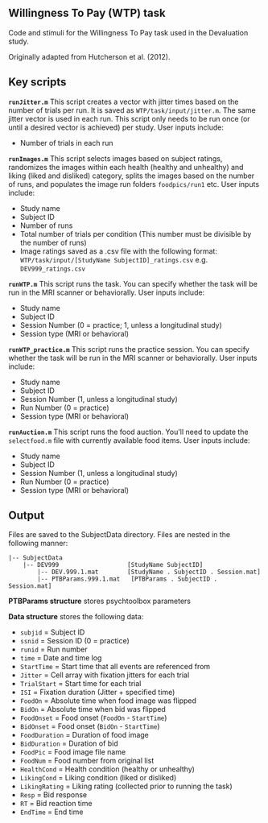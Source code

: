 ## Willingness To Pay (WTP) task

Code and stimuli for the Willingness To Pay task used in the Devaluation study. 

Originally adapted from Hutcherson et al. (2012).

## Key scripts
**`runJitter.m`** 
This script creates a vector with jitter times based on the number of trials per run. It is saved as `WTP/task/input/jitter.m`. The same jitter vector is used in each run. This script only needs to be run once (or until a desired vector is achieved) per study. User inputs include:
- Number of trials in each run

**`runImages.m`** 
This script selects images based on subject ratings, randomizes the images within each health (healthy and unhealthy) and liking (liked and disliked) category, splits the images based on the number of runs, and populates the image run folders `foodpics/run1` etc. User inputs include:
- Study name
- Subject ID
- Number of runs 
- Total number of trials per condition (This number must be divisible by the number of runs)
- Image ratings saved as a .csv file with the following format: `WTP/task/input/[StudyName SubjectID]_ratings.csv` e.g. `DEV999_ratings.csv`

**`runWTP.m`**
This script runs the task. You can specify whether the task will be run in the MRI scanner or behaviorally. User inputs include:
- Study name
- Subject ID
- Session Number (0 = practice; 1, unless a longitudinal study)
- Session type (MRI or behavioral)

**`runWTP_practice.m`** 
This script runs the practice session. You can specify whether the task will be run in the MRI scanner or behaviorally. User inputs include:
- Study name
- Subject ID
- Session Number (1, unless a longitudinal study)
- Run Number (0 = practice)
- Session type (MRI or behavioral)

**`runAuction.m`** 
This script runs the food auction. You'll need to update the `selectfood.m` file with currently available food items. User inputs include:
- Study name
- Subject ID
- Session Number (1, unless a longitudinal study)
- Run Number (0 = practice)
- Session type (MRI or behavioral)

## Output
Files are saved to the SubjectData directory. Files are nested in the following manner:
```
|-- SubjectData
    |-- DEV999                   [StudyName SubjectID] 
        |-- DEV.999.1.mat        [StudyName . SubjectID . Session.mat]
        |-- PTBParams.999.1.mat   [PTBParams . SubjectID . Session.mat]
```
**PTBParams structure** stores psychtoolbox parameters

**Data structure** stores the following data:

- `subjid` = Subject ID
- `ssnid` = Session ID (0 = practice)
- `runid` = Run number
- `time` = Date and time log
- `StartTime` = Start time that all events are referenced from
- `Jitter` = Cell array with fixation jitters for each trial
- `TrialStart` = Start time for each trial
- `ISI` = Fixation duration (Jitter + specified time)
- `FoodOn` = Absolute time when food image was flipped
- `BidOn` = Absolute time when bid was flipped
- `FoodOnset` = Food onset (`FoodOn` - `StartTime`)
- `BidOnset` = Food onset (`BidOn` - `StartTime`)
- `FoodDuration` = Duration of food image
- `BidDuration` = Duration of bid 
- `FoodPic` = Food image file name
- `FoodNum` = Food number from original list
- `HealthCond` = Health condition (healthy or unhealthy)
- `LikingCond` = Liking condition (liked or disliked)
- `LikingRating` = Liking rating (collected prior to running the task)
- `Resp` = Bid response
- `RT` = Bid reaction time
- `EndTime` = End time